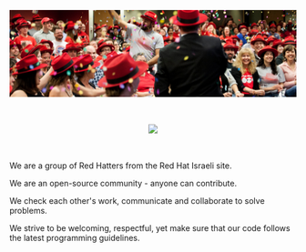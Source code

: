 <p align="center">
<a href="https://github.com/RedHat-Israel" alt="Top Banner">
  <img src="https://raw.githubusercontent.com/RedHat-Israel/RedHat-Israel.github.io/main/assets/img/confetti.jpg" target="blank" />
</a>
</p>
<br>
<p align="center">
<a href="https://github.com/RedHat-Israel" alt="Total Stars">
  <img src="https://img.shields.io/github/stars/RedHat-Israel?style=social" target="blank" />
</a>
</p>

<br>

We are a group of Red Hatters from the Red Hat Israeli site.

We are an open-source community - anyone can contribute.

We check each other's work, communicate and collaborate to solve problems.

We strive to be welcoming, respectful, yet make sure that our code follows the latest programming guidelines.
